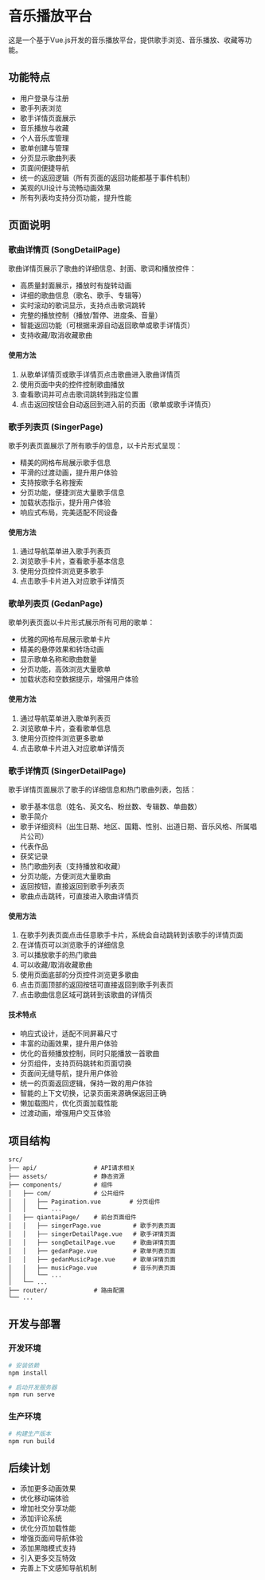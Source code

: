 # 音乐播放平台

这是一个基于Vue.js开发的音乐播放平台，提供歌手浏览、音乐播放、收藏等功能。

## 功能特点

- 用户登录与注册
- 歌手列表浏览
- 歌手详情页面展示
- 音乐播放与收藏
- 个人音乐库管理
- 歌单创建与管理
- 分页显示歌曲列表
- 页面间便捷导航
- 统一的返回逻辑（所有页面的返回功能都基于事件机制）
- 美观的UI设计与流畅动画效果
- 所有列表均支持分页功能，提升性能

## 页面说明

### 歌曲详情页 (SongDetailPage)

歌曲详情页展示了歌曲的详细信息、封面、歌词和播放控件：

- 高质量封面展示，播放时有旋转动画
- 详细的歌曲信息（歌名、歌手、专辑等）
- 实时滚动的歌词显示，支持点击歌词跳转
- 完整的播放控制（播放/暂停、进度条、音量）
- 智能返回功能（可根据来源自动返回歌单或歌手详情页）
- 支持收藏/取消收藏歌曲

#### 使用方法

1. 从歌单详情页或歌手详情页点击歌曲进入歌曲详情页
2. 使用页面中央的控件控制歌曲播放
3. 查看歌词并可点击歌词跳转到指定位置
4. 点击返回按钮会自动返回到进入前的页面（歌单或歌手详情页）

### 歌手列表页 (SingerPage)

歌手列表页面展示了所有歌手的信息，以卡片形式呈现：

- 精美的网格布局展示歌手信息
- 平滑的过渡动画，提升用户体验
- 支持按歌手名称搜索
- 分页功能，便捷浏览大量歌手信息
- 加载状态指示，提升用户体验
- 响应式布局，完美适配不同设备

#### 使用方法

1. 通过导航菜单进入歌手列表页
2. 浏览歌手卡片，查看歌手基本信息
3. 使用分页控件浏览更多歌手
4. 点击歌手卡片进入对应歌手详情页

### 歌单列表页 (GedanPage)

歌单列表页面以卡片形式展示所有可用的歌单：

- 优雅的网格布局展示歌单卡片
- 精美的悬停效果和转场动画
- 显示歌单名称和歌曲数量
- 分页功能，高效浏览大量歌单
- 加载状态和空数据提示，增强用户体验

#### 使用方法

1. 通过导航菜单进入歌单列表页
2. 浏览歌单卡片，查看歌单信息
3. 使用分页控件浏览更多歌单
4. 点击歌单卡片进入对应歌单详情页

### 歌手详情页 (SingerDetailPage)

歌手详情页面展示了歌手的详细信息和热门歌曲列表，包括：

- 歌手基本信息（姓名、英文名、粉丝数、专辑数、单曲数）
- 歌手简介
- 歌手详细资料（出生日期、地区、国籍、性别、出道日期、音乐风格、所属唱片公司）
- 代表作品
- 获奖记录
- 热门歌曲列表（支持播放和收藏）
- 分页功能，方便浏览大量歌曲
- 返回按钮，直接返回到歌手列表页
- 歌曲点击跳转，可直接进入歌曲详情页

#### 使用方法

1. 在歌手列表页面点击任意歌手卡片，系统会自动跳转到该歌手的详情页面
2. 在详情页可以浏览歌手的详细信息
3. 可以播放歌手的热门歌曲
4. 可以收藏/取消收藏歌曲
5. 使用页面底部的分页控件浏览更多歌曲
6. 点击页面顶部的返回按钮可直接返回到歌手列表页
7. 点击歌曲信息区域可跳转到该歌曲的详情页

#### 技术特点

- 响应式设计，适配不同屏幕尺寸
- 丰富的动画效果，提升用户体验
- 优化的音频播放控制，同时只能播放一首歌曲
- 分页组件，支持页码跳转和页面切换
- 页面间无缝导航，提升用户体验
- 统一的页面返回逻辑，保持一致的用户体验
- 智能的上下文切换，记录页面来源确保返回正确
- 懒加载图片，优化页面加载性能
- 过渡动画，增强用户交互体验

## 项目结构

```
src/
├── api/                # API请求相关
├── assets/             # 静态资源
├── components/         # 组件
│   ├── com/            # 公共组件
│   │   ├── Pagination.vue        # 分页组件
│   │   └── ...
│   ├── qiantaiPage/    # 前台页面组件
│   │   ├── singerPage.vue         # 歌手列表页面
│   │   ├── singerDetailPage.vue   # 歌手详情页面
│   │   ├── songDetailPage.vue     # 歌曲详情页面
│   │   ├── gedanPage.vue          # 歌单列表页面
│   │   ├── gedanMusicPage.vue     # 歌单详情页面
│   │   ├── musicPage.vue          # 音乐列表页面
│   │   └── ...
│   └── ...
├── router/             # 路由配置
└── ...
```

## 开发与部署

### 开发环境

```bash
# 安装依赖
npm install

# 启动开发服务器
npm run serve
```

### 生产环境

```bash
# 构建生产版本
npm run build
```

## 后续计划

- 添加更多动画效果
- 优化移动端体验
- 增加社交分享功能
- 添加评论系统
- 优化分页加载性能
- 增强页面间导航体验
- 添加黑暗模式支持
- 引入更多交互特效
- 完善上下文感知导航机制
